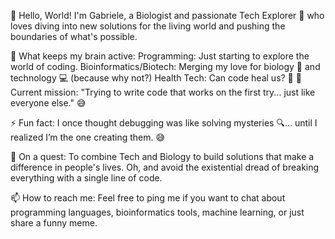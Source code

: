 👋 Hello, World!
I'm Gabriele, a Biologist and passionate Tech Explorer 🚀 who loves diving into new solutions for the living world and pushing the boundaries of what's possible.

🧠 What keeps my brain active:
Programming: Just starting to explore the world of coding.
Bioinformatics/Biotech: Merging my love for biology 🧬 and technology 💻 (because why not?)
Health Tech: Can code heal us? 🤔
🤖 Current mission:
"Trying to write code that works on the first try... just like everyone else." 😅

⚡ Fun fact:
I once thought debugging was like solving mysteries 🔍... until I realized I’m the one creating them. 😅

🌱 On a quest:
To combine Tech and Biology to build solutions that make a difference in people's lives. Oh, and avoid the existential dread of breaking everything with a single line of code.

📫 How to reach me:
Feel free to ping me if you want to chat about programming languages, bioinformatics tools, machine learning, or just share a funny meme.


<!---
gabrielefl/gabrielefl is a ✨ special ✨ repository because its `README.md` (this file) appears on your GitHub profile.
You can click the Preview link to take a look at your changes.
--->
